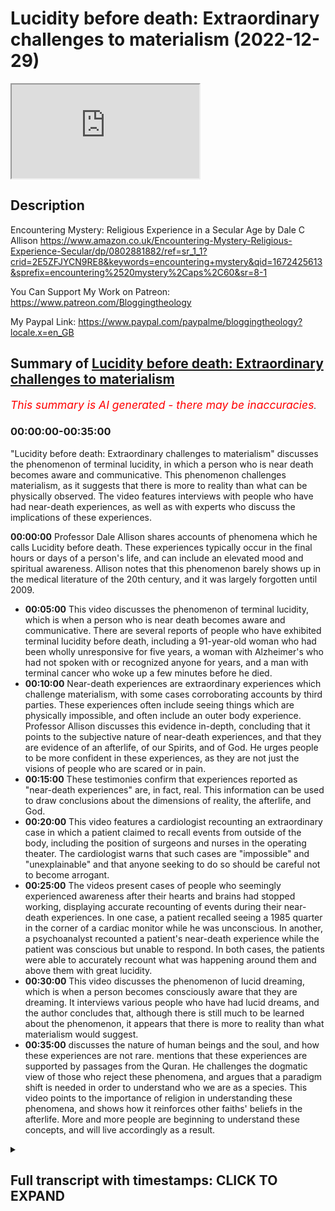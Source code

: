 # Lucidity before death: Extraordinary challenges to materialism (2022-12-29)

<iframe loading='lazy' allow='autoplay' src='https://www.youtube.com/embed/Xsuu31AUCRw'></iframe>

## Description

Encountering Mystery: Religious Experience in a Secular Age by Dale C Allison https://www.amazon.co.uk/Encountering-Mystery-Religious-Experience-Secular/dp/0802881882/ref=sr_1_1?crid=2E5ZFJYCN9RE8&keywords=encountering+mystery&qid=1672425613&sprefix=encountering%2520mystery%2Caps%2C60&sr=8-1

You Can Support My Work on Patreon:
https://www.patreon.com/Bloggingtheology

My Paypal Link: 
https://www.paypal.com/paypalme/bloggingtheology?locale.x=en_GB

## Summary of [Lucidity before death: Extraordinary challenges to materialism](https://www.youtube.com/watch?v=Xsuu31AUCRw)


*<span style="color:red; font-size:125%">This summary is AI generated - there may be inaccuracies</span>. [](/)*

### <a onclick="modifyYTiframeseektime('0')">00:00:00-00:35:00</a>

 "Lucidity before death: Extraordinary challenges to materialism" discusses the phenomenon of terminal lucidity, in which a person who is near death becomes aware and communicative. This phenomenon challenges materialism, as it suggests that there is more to reality than what can be physically observed. The video features interviews with people who have had near-death experiences, as well as with experts who discuss the implications of these experiences.

**<a onclick="modifyYTiframeseektime('0')">00:00:00</a>**  Professor Dale Allison shares accounts of phenomena which he calls Lucidity before death. These experiences typically occur in the final hours or days of a person's life, and can include an elevated mood and spiritual awareness. Allison notes that this phenomenon barely shows up in the medical literature of the 20th century, and it was largely forgotten until 2009.
* **<a onclick="modifyYTiframeseektime('300')">00:05:00</a>** This video discusses the phenomenon of terminal lucidity, which is when a person who is near death becomes aware and communicative. There are several reports of people who have exhibited terminal lucidity before death, including a 91-year-old woman who had been wholly unresponsive for five years, a woman with Alzheimer's who had not spoken with or recognized anyone for years, and a man with terminal cancer who woke up a few minutes before he died.
* **<a onclick="modifyYTiframeseektime('600')">00:10:00</a>** Near-death experiences are extraordinary experiences which challenge materialism, with some cases corroborating accounts by third parties. These experiences often include seeing things which are physically impossible, and often include an outer body experience. Professor Allison discusses this evidence in-depth, concluding that it points to the subjective nature of near-death experiences, and that they are evidence of an afterlife, of our Spirits, and of God. He urges people to be more confident in these experiences, as they are not just the visions of people who are scared or in pain.
* **<a onclick="modifyYTiframeseektime('900')">00:15:00</a>** These testimonies confirm that experiences reported as "near-death experiences" are, in fact, real. This information can be used to draw conclusions about the dimensions of reality, the afterlife, and God.
* **<a onclick="modifyYTiframeseektime('1200')">00:20:00</a>** This video features a cardiologist recounting an extraordinary case in which a patient claimed to recall events from outside of the body, including the position of surgeons and nurses in the operating theater. The cardiologist warns that such cases are "impossible" and "unexplainable" and that anyone seeking to do so should be careful not to become arrogant.
* **<a onclick="modifyYTiframeseektime('1500')">00:25:00</a>** The videos present cases of people who seemingly experienced awareness after their hearts and brains had stopped working, displaying accurate recounting of events during their near-death experiences. In one case, a patient recalled seeing a 1985 quarter in the corner of a cardiac monitor while he was unconscious. In another, a psychoanalyst recounted a patient's near-death experience while the patient was conscious but unable to respond. In both cases, the patients were able to accurately recount what was happening around them and above them with great lucidity.
* **<a onclick="modifyYTiframeseektime('1800')">00:30:00</a>** This video discusses the phenomenon of lucid dreaming, which is when a person becomes consciously aware that they are dreaming. It interviews various people who have had lucid dreams, and the author concludes that, although there is still much to be learned about the phenomenon, it appears that there is more to reality than what materialism would suggest.
* **<a onclick="modifyYTiframeseektime('2100')">00:35:00</a>** discusses the nature of human beings and the soul, and how these experiences are not rare. mentions that these experiences are supported by passages from the Quran. He challenges the dogmatic view of those who reject these phenomena, and argues that a paradigm shift is needed in order to understand who we are as a species. This video points to the importance of religion in understanding these phenomena, and shows how it reinforces other faiths' beliefs in the afterlife. More and more people are beginning to understand these concepts, and will live accordingly as a result.

<details><summary><h2>Full transcript with timestamps: CLICK TO EXPAND</h2></summary>

<a onclick="modifyYTiframeseektime('4')">0:00:04</a> in this video I want to share with you  
<a onclick="modifyYTiframeseektime('6')">0:00:06</a> some extraordinary challenges to  
<a onclick="modifyYTiframeseektime('9')">0:00:09</a> materialism materialism is a philosophy  
<a onclick="modifyYTiframeseektime('12')">0:00:12</a> which is pretty dominant in the west and  
<a onclick="modifyYTiframeseektime('14')">0:00:14</a> it has a certain understanding of who we  
<a onclick="modifyYTiframeseektime('16')">0:00:16</a> are as human beings and I think this is  
<a onclick="modifyYTiframeseektime('19')">0:00:19</a> coming under sustained critique and  
<a onclick="modifyYTiframeseektime('21')">0:00:21</a> Challenge and nowhere more so in the  
<a onclick="modifyYTiframeseektime('24')">0:00:24</a> area of near-death experiences and  
<a onclick="modifyYTiframeseektime('27')">0:00:27</a> lucidity before death and other  
<a onclick="modifyYTiframeseektime('29')">0:00:29</a> remarkable phenomena which are now very  
<a onclick="modifyYTiframeseektime('31')">0:00:31</a> well researched and documented often in  
<a onclick="modifyYTiframeseektime('34')">0:00:34</a> peer-reviewed academic journals  
<a onclick="modifyYTiframeseektime('37')">0:00:37</a> and I want to share some of these  
<a onclick="modifyYTiframeseektime('39')">0:00:39</a> accounts with you because I found them  
<a onclick="modifyYTiframeseektime('41')">0:00:41</a> mind-blowing when I first came across  
<a onclick="modifyYTiframeseektime('42')">0:00:42</a> them and I thought wow this tells us  
<a onclick="modifyYTiframeseektime('44')">0:00:44</a> something extraordinary about who we are  
<a onclick="modifyYTiframeseektime('47')">0:00:47</a> as a species and also the universe that  
<a onclick="modifyYTiframeseektime('49')">0:00:49</a> we live in as well as well as the  
<a onclick="modifyYTiframeseektime('52')">0:00:52</a> Transcendent spiritual realm now I'm  
<a onclick="modifyYTiframeseektime('54')">0:00:54</a> going to be drawing um many of these  
<a onclick="modifyYTiframeseektime('56')">0:00:56</a> accounts from this book uh encountering  
<a onclick="modifyYTiframeseektime('58')">0:00:58</a> mystery religious experience in a  
<a onclick="modifyYTiframeseektime('61')">0:01:01</a> secular age by Professor Dale Allison  
<a onclick="modifyYTiframeseektime('63')">0:01:03</a> who's a professor at Princeton in  
<a onclick="modifyYTiframeseektime('66')">0:01:06</a> America  
<a onclick="modifyYTiframeseektime('67')">0:01:07</a> um and I had the privilege of  
<a onclick="modifyYTiframeseektime('68')">0:01:08</a> interviewing him recently on blogging  
<a onclick="modifyYTiframeseektime('70')">0:01:10</a> theology do watch that video so the  
<a onclick="modifyYTiframeseektime('72')">0:01:12</a> first thing I want to share with you is  
<a onclick="modifyYTiframeseektime('74')">0:01:14</a> the phenomena that he uh recounts in his  
<a onclick="modifyYTiframeseektime('76')">0:01:16</a> book firstly what he calls Lucidity  
<a onclick="modifyYTiframeseektime('80')">0:01:20</a> before death Lucidity before death what  
<a onclick="modifyYTiframeseektime('83')">0:01:23</a> is this phenomena well let me if you're  
<a onclick="modifyYTiframeseektime('85')">0:01:25</a> not aware of it is extraordinary and I  
<a onclick="modifyYTiframeseektime('87')">0:01:27</a> want to share it with you uh what he  
<a onclick="modifyYTiframeseektime('89')">0:01:29</a> says here and he quotes many  
<a onclick="modifyYTiframeseektime('91')">0:01:31</a> um sources and research about this so he  
<a onclick="modifyYTiframeseektime('94')">0:01:34</a> begins on page 103.  
<a onclick="modifyYTiframeseektime('97')">0:01:37</a> in the middle of the 19th century a  
<a onclick="modifyYTiframeseektime('100')">0:01:40</a> French doctor wrote  
<a onclick="modifyYTiframeseektime('102')">0:01:42</a> in certain diseases the senses acquire  
<a onclick="modifyYTiframeseektime('105')">0:01:45</a> an extraordinary delicacy on the  
<a onclick="modifyYTiframeseektime('108')">0:01:48</a> approach of death  
<a onclick="modifyYTiframeseektime('109')">0:01:49</a> when the sick person astonishes those  
<a onclick="modifyYTiframeseektime('112')">0:01:52</a> about him by the elevation of his  
<a onclick="modifyYTiframeseektime('115')">0:01:55</a> thoughts  
<a onclick="modifyYTiframeseektime('116')">0:01:56</a> and the sudden Lucidity of a mind which  
<a onclick="modifyYTiframeseektime('119')">0:01:59</a> has been obscured during many long years  
<a onclick="modifyYTiframeseektime('123')">0:02:03</a> end quote  
<a onclick="modifyYTiframeseektime('125')">0:02:05</a> similar other words from a British  
<a onclick="modifyYTiframeseektime('127')">0:02:07</a> physician of the same Century quote we  
<a onclick="modifyYTiframeseektime('130')">0:02:10</a> have all observed the Mind clear up in  
<a onclick="modifyYTiframeseektime('133')">0:02:13</a> an extraordinary manner in the last  
<a onclick="modifyYTiframeseektime('136')">0:02:16</a> hours of life  
<a onclick="modifyYTiframeseektime('137')">0:02:17</a> when the terminated even in the course  
<a onclick="modifyYTiframeseektime('140')">0:02:20</a> in even in the ordinary course of nature  
<a onclick="modifyYTiframeseektime('143')">0:02:23</a> but certainly still more remarkable when  
<a onclick="modifyYTiframeseektime('147')">0:02:27</a> is being cut short by disease when uh  
<a onclick="modifyYTiframeseektime('151')">0:02:31</a> which have effect which had affected for  
<a onclick="modifyYTiframeseektime('154')">0:02:34</a> a Time the intellectual faculties end  
<a onclick="modifyYTiframeseektime('158')">0:02:38</a> quote and Alison explains in more detail  
<a onclick="modifyYTiframeseektime('161')">0:02:41</a> what this phenomena are he continues  
<a onclick="modifyYTiframeseektime('164')">0:02:44</a> these remarks represent once common  
<a onclick="modifyYTiframeseektime('167')">0:02:47</a> knowledge so this is widely known in our  
<a onclick="modifyYTiframeseektime('170')">0:02:50</a> civilization uh before more recent times  
<a onclick="modifyYTiframeseektime('174')">0:02:54</a> Hippocrates Cicero Plutarch and Galen is  
<a onclick="modifyYTiframeseektime('178')">0:02:58</a> a figures in the ancient world as well  
<a onclick="modifyYTiframeseektime('180')">0:03:00</a> as doctors in the 18th and 19th  
<a onclick="modifyYTiframeseektime('182')">0:03:02</a> centuries reported cases of the confused  
<a onclick="modifyYTiframeseektime('186')">0:03:06</a> or cognitively inert becoming shortly  
<a onclick="modifyYTiframeseektime('190')">0:03:10</a> before death perfectly Lucid so these  
<a onclick="modifyYTiframeseektime('193')">0:03:13</a> people are about to whose lives are  
<a onclick="modifyYTiframeseektime('195')">0:03:15</a> about to end on this Earth and they may  
<a onclick="modifyYTiframeseektime('198')">0:03:18</a> have been Advanced stages of illness and  
<a onclick="modifyYTiframeseektime('201')">0:03:21</a> sickness and suddenly they become very  
<a onclick="modifyYTiframeseektime('203')">0:03:23</a> very lucid perfectly Lucid perfectly  
<a onclick="modifyYTiframeseektime('205')">0:03:25</a> clear and aware and awake  
<a onclick="modifyYTiframeseektime('209')">0:03:29</a> William monk in a book published in 1887  
<a onclick="modifyYTiframeseektime('212')">0:03:32</a> remarked that Lucidity before death  
<a onclick="modifyYTiframeseektime('216')">0:03:36</a> quote has impressed and surprised  
<a onclick="modifyYTiframeseektime('218')">0:03:38</a> Mankind from the earliest ages unquote  
<a onclick="modifyYTiframeseektime('223')">0:03:43</a> Now Alison goes on to say something very  
<a onclick="modifyYTiframeseektime('225')">0:03:45</a> interesting the phenomenon however  
<a onclick="modifyYTiframeseektime('227')">0:03:47</a> barely shows up in the medical  
<a onclick="modifyYTiframeseektime('230')">0:03:50</a> literature of the 20th centuries this  
<a onclick="modifyYTiframeseektime('232')">0:03:52</a> guy I've not noticed or ignored by the  
<a onclick="modifyYTiframeseektime('235')">0:03:55</a> doctor's profession by the medical  
<a onclick="modifyYTiframeseektime('236')">0:03:56</a> profession it seems to be largely  
<a onclick="modifyYTiframeseektime('239')">0:03:59</a> forgotten until  
<a onclick="modifyYTiframeseektime('241')">0:04:01</a> 2009 he says when a German biologist  
<a onclick="modifyYTiframeseektime('245')">0:04:05</a> Michael Nam published a survey of  
<a onclick="modifyYTiframeseektime('248')">0:04:08</a> relevant cases and coined the phrase in  
<a onclick="modifyYTiframeseektime('252')">0:04:12</a> English translates as terminal lucidity  
<a onclick="modifyYTiframeseektime('256')">0:04:16</a> he offers this description quote the  
<a onclick="modifyYTiframeseektime('259')">0:04:19</a> re-emergence of normal or unusually  
<a onclick="modifyYTiframeseektime('262')">0:04:22</a> enhanced medical abilities in dull  
<a onclick="modifyYTiframeseektime('266')">0:04:26</a> unconscious or mentally ill patients  
<a onclick="modifyYTiframeseektime('269')">0:04:29</a> shortly before death  
<a onclick="modifyYTiframeseektime('271')">0:04:31</a> including considerable elevation of mood  
<a onclick="modifyYTiframeseektime('274')">0:04:34</a> and spiritual affectation or the ability  
<a onclick="modifyYTiframeseektime('277')">0:04:37</a> to speak in a previously unusual  
<a onclick="modifyYTiframeseektime('280')">0:04:40</a> spiritualized and elated manner end  
<a onclick="modifyYTiframeseektime('284')">0:04:44</a> quote to illustrate  
<a onclick="modifyYTiframeseektime('287')">0:04:47</a> Scott Hague a well-known medical  
<a onclick="modifyYTiframeseektime('289')">0:04:49</a> columnist and clinical professor of  
<a onclick="modifyYTiframeseektime('292')">0:04:52</a> orthopedic surgery at Columbia  
<a onclick="modifyYTiframeseektime('294')">0:04:54</a> University College of Physicians and  
<a onclick="modifyYTiframeseektime('296')">0:04:56</a> surgeons had a patient David  
<a onclick="modifyYTiframeseektime('300')">0:05:00</a> whose lung cancer as so often happens  
<a onclick="modifyYTiframeseektime('303')">0:05:03</a> had met as day-sized to his brain  
<a onclick="modifyYTiframeseektime('307')">0:05:07</a> David's speech as a result was slurred  
<a onclick="modifyYTiframeseektime('310')">0:05:10</a> then he became incoherent then he could  
<a onclick="modifyYTiframeseektime('314')">0:05:14</a> no longer move he eventually became holy  
<a onclick="modifyYTiframeseektime('318')">0:05:18</a> unresponsive  
<a onclick="modifyYTiframeseektime('320')">0:05:20</a> in other words there was no reaction  
<a onclick="modifyYTiframeseektime('322')">0:05:22</a> from them at all according to Professor  
<a onclick="modifyYTiframeseektime('325')">0:05:25</a> Hague he showed no expression no  
<a onclick="modifyYTiframeseektime('328')">0:05:28</a> response to anything we did to him as  
<a onclick="modifyYTiframeseektime('330')">0:05:30</a> far as I could tell he was just not  
<a onclick="modifyYTiframeseektime('332')">0:05:32</a> there end quote  
<a onclick="modifyYTiframeseektime('334')">0:05:34</a> a scan revealed that cancer had eaten  
<a onclick="modifyYTiframeseektime('337')">0:05:37</a> most of his brain and yet an hour before  
<a onclick="modifyYTiframeseektime('342')">0:05:42</a> his death and after he had already begun  
<a onclick="modifyYTiframeseektime('345')">0:05:45</a> to breathe irregularly he awakened so  
<a onclick="modifyYTiframeseektime('348')">0:05:48</a> David actually awakened  
<a onclick="modifyYTiframeseektime('350')">0:05:50</a> he smiled spoke clearly to his gathered  
<a onclick="modifyYTiframeseektime('354')">0:05:54</a> family and held their hands  
<a onclick="modifyYTiframeseektime('356')">0:05:56</a> only then did he slip away  
<a onclick="modifyYTiframeseektime('360')">0:06:00</a> the attending nurse opined that it was  
<a onclick="modifyYTiframeseektime('363')">0:06:03</a> quote like a miracle  
<a onclick="modifyYTiframeseektime('366')">0:06:06</a> this was Professor hague's verdict  
<a onclick="modifyYTiframeseektime('368')">0:06:08</a> remember this is a medical professional  
<a onclick="modifyYTiframeseektime('370')">0:06:10</a> quote it wasn't David's brain that woke  
<a onclick="modifyYTiframeseektime('373')">0:06:13</a> him up to say goodbye that Friday his  
<a onclick="modifyYTiframeseektime('377')">0:06:17</a> brain had already been destroyed  
<a onclick="modifyYTiframeseektime('380')">0:06:20</a> tumor metastasizes don't simply occupy  
<a onclick="modifyYTiframeseektime('384')">0:06:24</a> space and press on things leaving a  
<a onclick="modifyYTiframeseektime('387')">0:06:27</a> whole brain the metastases actually  
<a onclick="modifyYTiframeseektime('390')">0:06:30</a> replace tissue where that gray stuff  
<a onclick="modifyYTiframeseektime('393')">0:06:33</a> grows the brain is just not their end  
<a onclick="modifyYTiframeseektime('398')">0:06:38</a> quote it's remarkable quote from the  
<a onclick="modifyYTiframeseektime('400')">0:06:40</a> professor there the guy basically had  
<a onclick="modifyYTiframeseektime('402')">0:06:42</a> little brain left it certainly wasn't  
<a onclick="modifyYTiframeseektime('404')">0:06:44</a> able to communicate in any way that  
<a onclick="modifyYTiframeseektime('407')">0:06:47</a> medical science could possibly  
<a onclick="modifyYTiframeseektime('408')">0:06:48</a> understand and yet he became fully aware  
<a onclick="modifyYTiframeseektime('411')">0:06:51</a> alert awake and it could hold normal  
<a onclick="modifyYTiframeseektime('413')">0:06:53</a> conversations the moment before he  
<a onclick="modifyYTiframeseektime('417')">0:06:57</a> passed away just an hour or so before he  
<a onclick="modifyYTiframeseektime('419')">0:06:59</a> passed away  
<a onclick="modifyYTiframeseektime('420')">0:07:00</a> remarkable uh uh confirmed authentic  
<a onclick="modifyYTiframeseektime('424')">0:07:04</a> report from a medical profession a  
<a onclick="modifyYTiframeseektime('426')">0:07:06</a> professional  
<a onclick="modifyYTiframeseektime('427')">0:07:07</a> next uh paragraph even Alzheimer's  
<a onclick="modifyYTiframeseektime('431')">0:07:11</a> patience reports Professor Adele Ellison  
<a onclick="modifyYTiframeseektime('434')">0:07:14</a> can exhibit terminal Lucidity so we all  
<a onclick="modifyYTiframeseektime('438')">0:07:18</a> know unfortunately of Alzheimer's  
<a onclick="modifyYTiframeseektime('439')">0:07:19</a> patients in a very Advanced stage who  
<a onclick="modifyYTiframeseektime('441')">0:07:21</a> are virtually unable to communicate but  
<a onclick="modifyYTiframeseektime('444')">0:07:24</a> these people  
<a onclick="modifyYTiframeseektime('445')">0:07:25</a> can exhibit terminal acidity in other  
<a onclick="modifyYTiframeseektime('448')">0:07:28</a> words at approaching death  
<a onclick="modifyYTiframeseektime('449')">0:07:29</a> over 1 91 year old woman had been wholly  
<a onclick="modifyYTiframeseektime('454')">0:07:34</a> unresponsive for five years nothing  
<a onclick="modifyYTiframeseektime('458')">0:07:38</a> hinted that that she recognized anyone  
<a onclick="modifyYTiframeseektime('461')">0:07:41</a> including her own daughter who was her  
<a onclick="modifyYTiframeseektime('464')">0:07:44</a> caretaker  
<a onclick="modifyYTiframeseektime('465')">0:07:45</a> nevertheless a few minutes before she  
<a onclick="modifyYTiframeseektime('468')">0:07:48</a> died she began to engage in a coherent  
<a onclick="modifyYTiframeseektime('471')">0:07:51</a> conversation  
<a onclick="modifyYTiframeseektime('472')">0:07:52</a> she spoke about death her church her  
<a onclick="modifyYTiframeseektime('475')">0:07:55</a> family  
<a onclick="modifyYTiframeseektime('476')">0:07:56</a> her daughter was naturally enough  
<a onclick="modifyYTiframeseektime('478')">0:07:58</a> utterly baffled at her mother's  
<a onclick="modifyYTiframeseektime('481')">0:08:01</a> momentary return to her earlier  
<a onclick="modifyYTiframeseektime('484')">0:08:04</a> articulate self  
<a onclick="modifyYTiframeseektime('487')">0:08:07</a> in a similar case a woman with  
<a onclick="modifyYTiframeseektime('489')">0:08:09</a> Alzheimer's had not spoken with or  
<a onclick="modifyYTiframeseektime('491')">0:08:11</a> recognized anyone for years this is one  
<a onclick="modifyYTiframeseektime('493')">0:08:13</a> of the most distressing things about  
<a onclick="modifyYTiframeseektime('494')">0:08:14</a> Alzheimer not being able to recognize  
<a onclick="modifyYTiframeseektime('496')">0:08:16</a> the person without something is not  
<a onclick="modifyYTiframeseektime('498')">0:08:18</a> recognizing any of their family their  
<a onclick="modifyYTiframeseektime('500')">0:08:20</a> close family their loved ones at all  
<a onclick="modifyYTiframeseektime('502')">0:08:22</a> very distressing yet a week before she  
<a onclick="modifyYTiframeseektime('506')">0:08:26</a> died she abruptly stirred from in  
<a onclick="modifyYTiframeseektime('508')">0:08:28</a> sentience and began conversing with her  
<a onclick="modifyYTiframeseektime('511')">0:08:31</a> granddaughter asking questions about the  
<a onclick="modifyYTiframeseektime('514')">0:08:34</a> family and offering advice  
<a onclick="modifyYTiframeseektime('517')">0:08:37</a> her granddaughter was taken aback by  
<a onclick="modifyYTiframeseektime('520')">0:08:40</a> this flabbergasting flash of Vitality  
<a onclick="modifyYTiframeseektime('522')">0:08:42</a> and later remarked it was like talking  
<a onclick="modifyYTiframeseektime('525')">0:08:45</a> to Rip Van Winkle and quote  
<a onclick="modifyYTiframeseektime('529')">0:08:49</a> these last two accounts not only  
<a onclick="modifyYTiframeseektime('531')">0:08:51</a> illustrate terminal Lucidity but give a  
<a onclick="modifyYTiframeseektime('534')">0:08:54</a> sense of what is usually communicated  
<a onclick="modifyYTiframeseektime('538')">0:08:58</a> as smart has noticed of all those I  
<a onclick="modifyYTiframeseektime('542')">0:09:02</a> interviewed no one had a story in which  
<a onclick="modifyYTiframeseektime('545')">0:09:05</a> angry or spiteful words were spoken  
<a onclick="modifyYTiframeseektime('547')">0:09:07</a> during the window of lucidity most of  
<a onclick="modifyYTiframeseektime('551')">0:09:11</a> the stories included final requests for  
<a onclick="modifyYTiframeseektime('553')">0:09:13</a> favorite foods or final reconciliations  
<a onclick="modifyYTiframeseektime('557')">0:09:17</a> or pronouncements of Love end quote  
<a onclick="modifyYTiframeseektime('561')">0:09:21</a> another expert has related that the most  
<a onclick="modifyYTiframeseektime('563')">0:09:23</a> common themes are memories preparation  
<a onclick="modifyYTiframeseektime('566')">0:09:26</a> for Death final wishes bodily issues  
<a onclick="modifyYTiframeseektime('570')">0:09:30</a> such as hunger and awareness of imminent  
<a onclick="modifyYTiframeseektime('573')">0:09:33</a> departure  
<a onclick="modifyYTiframeseektime('574')">0:09:34</a> now the chapter goes on to discuss this  
<a onclick="modifyYTiframeseektime('576')">0:09:36</a> in further detail Lucidity before death  
<a onclick="modifyYTiframeseektime('579')">0:09:39</a> I'm not going to quote all of it you're  
<a onclick="modifyYTiframeseektime('581')">0:09:41</a> very welcome obviously to read it  
<a onclick="modifyYTiframeseektime('582')">0:09:42</a> yourselves and I do recommend this book  
<a onclick="modifyYTiframeseektime('585')">0:09:45</a> as an extraordinary like Encyclopedia of  
<a onclick="modifyYTiframeseektime('588')">0:09:48</a> a phenomena that are very well  
<a onclick="modifyYTiframeseektime('590')">0:09:50</a> documented and researched today in  
<a onclick="modifyYTiframeseektime('593')">0:09:53</a> medical journals in in many other ways  
<a onclick="modifyYTiframeseektime('596')">0:09:56</a> which are not really impinging on our  
<a onclick="modifyYTiframeseektime('598')">0:09:58</a> Consciousness in our materialist Society  
<a onclick="modifyYTiframeseektime('602')">0:10:02</a> I just now want to come to a second  
<a onclick="modifyYTiframeseektime('605')">0:10:05</a> category of extraordinary phenomena  
<a onclick="modifyYTiframeseektime('608')">0:10:08</a> which challenges materialism and these  
<a onclick="modifyYTiframeseektime('611')">0:10:11</a> of course are the near-death experiences  
<a onclick="modifyYTiframeseektime('613')">0:10:13</a> these are coming quite well known now I  
<a onclick="modifyYTiframeseektime('616')">0:10:16</a> just want to look at some of the  
<a onclick="modifyYTiframeseektime('617')">0:10:17</a> accounts of these near-death experiences  
<a onclick="modifyYTiframeseektime('619')">0:10:19</a> to give you a flavor of what they're  
<a onclick="modifyYTiframeseektime('622')">0:10:22</a> like because they're not kind of vague  
<a onclick="modifyYTiframeseektime('624')">0:10:24</a> senses of a light uh you know as you  
<a onclick="modifyYTiframeseektime('627')">0:10:27</a> approach death oh I saw a light and it  
<a onclick="modifyYTiframeseektime('629')">0:10:29</a> was all very uh Heavenly and nice no no  
<a onclick="modifyYTiframeseektime('632')">0:10:32</a> there's some really fascinating details  
<a onclick="modifyYTiframeseektime('634')">0:10:34</a> which corroborates but often by Third  
<a onclick="modifyYTiframeseektime('638')">0:10:38</a> parties that what this person  
<a onclick="modifyYTiframeseektime('640')">0:10:40</a> experiences objectively real and  
<a onclick="modifyYTiframeseektime('643')">0:10:43</a> reliable it's not just a vision that  
<a onclick="modifyYTiframeseektime('645')">0:10:45</a> people have  
<a onclick="modifyYTiframeseektime('647')">0:10:47</a> so um Dale Martin uh sorry Dell Allison  
<a onclick="modifyYTiframeseektime('650')">0:10:50</a> says on page 133 the most intriguing  
<a onclick="modifyYTiframeseektime('653')">0:10:53</a> evidence for the extra subjective nature  
<a onclick="modifyYTiframeseektime('657')">0:10:57</a> of ndes in other words the objective  
<a onclick="modifyYTiframeseektime('659')">0:10:59</a> nature of NDS is this  
<a onclick="modifyYTiframeseektime('661')">0:11:01</a> many people claim to have seen while  
<a onclick="modifyYTiframeseektime('665')">0:11:05</a> under anesthesia or otherwise  
<a onclick="modifyYTiframeseektime('667')">0:11:07</a> unconscious from and from a point of  
<a onclick="modifyYTiframeseektime('670')">0:11:10</a> view outside their body things that they  
<a onclick="modifyYTiframeseektime('674')">0:11:14</a> should not have been able to see things  
<a onclick="modifyYTiframeseektime('676')">0:11:16</a> sort of physically impossible  
<a onclick="modifyYTiframeseektime('679')">0:11:19</a> for the patient or the person who had  
<a onclick="modifyYTiframeseektime('681')">0:11:21</a> the ND to have seen by any understanding  
<a onclick="modifyYTiframeseektime('683')">0:11:23</a> of the laws of physics that we we  
<a onclick="modifyYTiframeseektime('685')">0:11:25</a> currently hold  
<a onclick="modifyYTiframeseektime('687')">0:11:27</a> even if  
<a onclick="modifyYTiframeseektime('688')">0:11:28</a> single such claim is true  
<a onclick="modifyYTiframeseektime('691')">0:11:31</a> standard accounts of sense perceptions  
<a onclick="modifyYTiframeseektime('694')">0:11:34</a> cannot to understate the matter be the  
<a onclick="modifyYTiframeseektime('697')">0:11:37</a> whole picture and this is a  
<a onclick="modifyYTiframeseektime('699')">0:11:39</a> characteristic of Professor Allison he  
<a onclick="modifyYTiframeseektime('701')">0:11:41</a> tends to understate matters I want to go  
<a onclick="modifyYTiframeseektime('704')">0:11:44</a> much further in my conclusion and draw  
<a onclick="modifyYTiframeseektime('706')">0:11:46</a> out the what I think are the fairly  
<a onclick="modifyYTiframeseektime('709')">0:11:49</a> reasonable conclusions that one can draw  
<a onclick="modifyYTiframeseektime('712')">0:11:52</a> from the phenomena he discusses and I  
<a onclick="modifyYTiframeseektime('715')">0:11:55</a> can be much we can be much more explicit  
<a onclick="modifyYTiframeseektime('717')">0:11:57</a> I think than him about what this tells  
<a onclick="modifyYTiframeseektime('720')">0:12:00</a> us about the universe about us as human  
<a onclick="modifyYTiframeseektime('722')">0:12:02</a> beings about the afterlife about God  
<a onclick="modifyYTiframeseektime('725')">0:12:05</a> about the Transcendent about our souls  
<a onclick="modifyYTiframeseektime('727')">0:12:07</a> our Spirits we can be much I think more  
<a onclick="modifyYTiframeseektime('729')">0:12:09</a> confident  
<a onclick="modifyYTiframeseektime('730')">0:12:10</a> uh the Dell Allison Hughes trying to be  
<a onclick="modifyYTiframeseektime('733')">0:12:13</a> more perhaps more reticent so as not  
<a onclick="modifyYTiframeseektime('736')">0:12:16</a> perhaps to put off some people but the  
<a onclick="modifyYTiframeseektime('737')">0:12:17</a> evidence is very clear anyway some cases  
<a onclick="modifyYTiframeseektime('740')">0:12:20</a> are well known and appear in the  
<a onclick="modifyYTiframeseektime('742')">0:12:22</a> literature again and again  
<a onclick="modifyYTiframeseektime('745')">0:12:25</a> there is the story of the man who after  
<a onclick="modifyYTiframeseektime('747')">0:12:27</a> a massive heart attack was cyanotic and  
<a onclick="modifyYTiframeseektime('751')">0:12:31</a> comatose before surgery  
<a onclick="modifyYTiframeseektime('754')">0:12:34</a> immediately proceeding intubation a  
<a onclick="modifyYTiframeseektime('757')">0:12:37</a> nurse removed his dentures and put them  
<a onclick="modifyYTiframeseektime('760')">0:12:40</a> on a crash cut  
<a onclick="modifyYTiframeseektime('762')">0:12:42</a> regaining Consciousness a week later he  
<a onclick="modifyYTiframeseektime('766')">0:12:46</a> said to the nurse you know where my  
<a onclick="modifyYTiframeseektime('768')">0:12:48</a> dentures are yes you were there when  
<a onclick="modifyYTiframeseektime('771')">0:12:51</a> they brought me into the hospital and  
<a onclick="modifyYTiframeseektime('774')">0:12:54</a> you took the Dentures out of my mouth  
<a onclick="modifyYTiframeseektime('776')">0:12:56</a> and put them on that cart  
<a onclick="modifyYTiframeseektime('778')">0:12:58</a> it had all those bottles on it and there  
<a onclick="modifyYTiframeseektime('782')">0:13:02</a> was a sliding drawer underneath and you  
<a onclick="modifyYTiframeseektime('785')">0:13:05</a> can put my teeth there and you put my  
<a onclick="modifyYTiframeseektime('787')">0:13:07</a> teeth there end quote  
<a onclick="modifyYTiframeseektime('789')">0:13:09</a> how did he know how could he see  
<a onclick="modifyYTiframeseektime('792')">0:13:12</a> there's also the story of Maria who  
<a onclick="modifyYTiframeseektime('795')">0:13:15</a> suffered a heart attack while in  
<a onclick="modifyYTiframeseektime('797')">0:13:17</a> hospital  
<a onclick="modifyYTiframeseektime('798')">0:13:18</a> she told her social work about during  
<a onclick="modifyYTiframeseektime('801')">0:13:21</a> her nde she had seen a dark blue tennis  
<a onclick="modifyYTiframeseektime('805')">0:13:25</a> shoe on a Ledge on the third floor near  
<a onclick="modifyYTiframeseektime('809')">0:13:29</a> a window  
<a onclick="modifyYTiframeseektime('810')">0:13:30</a> social workers subsequently found the  
<a onclick="modifyYTiframeseektime('812')">0:13:32</a> shoot and reported that it could not be  
<a onclick="modifyYTiframeseektime('814')">0:13:34</a> seen from inside the hospital  
<a onclick="modifyYTiframeseektime('817')">0:13:37</a> so Maria here's seen something that is  
<a onclick="modifyYTiframeseektime('819')">0:13:39</a> physically impossible to see by the  
<a onclick="modifyYTiframeseektime('821')">0:13:41</a> normal understandings of what is  
<a onclick="modifyYTiframeseektime('823')">0:13:43</a> possible  
<a onclick="modifyYTiframeseektime('824')">0:13:44</a> and then there's the story of Pam  
<a onclick="modifyYTiframeseektime('826')">0:13:46</a> Reynolds in order to treat a large brain  
<a onclick="modifyYTiframeseektime('829')">0:13:49</a> aneurysm her daughter's induced  
<a onclick="modifyYTiframeseektime('832')">0:13:52</a> hypothermic Cardiac Arrest they chilled  
<a onclick="modifyYTiframeseektime('836')">0:13:56</a> her blood stopped her heart then drained  
<a onclick="modifyYTiframeseektime('839')">0:13:59</a> the blood from her brain  
<a onclick="modifyYTiframeseektime('841')">0:14:01</a> during repair of the aneurysm her EEG  
<a onclick="modifyYTiframeseektime('844')">0:14:04</a> was flat in other words in a pocket  
<a onclick="modifyYTiframeseektime('847')">0:14:07</a> Ascend she was dead basically or  
<a onclick="modifyYTiframeseektime('850')">0:14:10</a> virtually dead  
<a onclick="modifyYTiframeseektime('851')">0:14:11</a> nevertheless upon Awakening she reported  
<a onclick="modifyYTiframeseektime('855')">0:14:15</a> a detailed nde  
<a onclick="modifyYTiframeseektime('858')">0:14:18</a> included  
<a onclick="modifyYTiframeseektime('860')">0:14:20</a> describing the little saw used to cut  
<a onclick="modifyYTiframeseektime('863')">0:14:23</a> open her skull and hearing things she  
<a onclick="modifyYTiframeseektime('866')">0:14:26</a> should have been unable to hear it's  
<a onclick="modifyYTiframeseektime('868')">0:14:28</a> another way she had an outer body  
<a onclick="modifyYTiframeseektime('870')">0:14:30</a> experience observe what was going on  
<a onclick="modifyYTiframeseektime('871')">0:14:31</a> around her and heard conversations even  
<a onclick="modifyYTiframeseektime('874')">0:14:34</a> though you know EEG was flat so it  
<a onclick="modifyYTiframeseektime('877')">0:14:37</a> shouldn't be impossible for that to  
<a onclick="modifyYTiframeseektime('880')">0:14:40</a> happen  
<a onclick="modifyYTiframeseektime('882')">0:14:42</a> uh Professor Allison continues it's not  
<a onclick="modifyYTiframeseektime('884')">0:14:44</a> just that thousands of people  
<a onclick="modifyYTiframeseektime('886')">0:14:46</a> have purported that during their nde  
<a onclick="modifyYTiframeseektime('889')">0:14:49</a> they saw things they should not have  
<a onclick="modifyYTiframeseektime('892')">0:14:52</a> been able to see  
<a onclick="modifyYTiframeseektime('894')">0:14:54</a> in quite a few instances and this is a  
<a onclick="modifyYTiframeseektime('896')">0:14:56</a> really interesting point one one count  
<a onclick="modifyYTiframeseektime('899')">0:14:59</a> reckons the number in the literature to  
<a onclick="modifyYTiframeseektime('901')">0:15:01</a> be over 300 cases third party  
<a onclick="modifyYTiframeseektime('904')">0:15:04</a> confirmation has been claimed in other  
<a onclick="modifyYTiframeseektime('906')">0:15:06</a> words it wasn't just the person say oh  
<a onclick="modifyYTiframeseektime('908')">0:15:08</a> this happened to me  
<a onclick="modifyYTiframeseektime('909')">0:15:09</a> but other people usually medical  
<a onclick="modifyYTiframeseektime('911')">0:15:11</a> profession professionals have been able  
<a onclick="modifyYTiframeseektime('914')">0:15:14</a> to corroborate and confirm  
<a onclick="modifyYTiframeseektime('916')">0:15:16</a> what the person having the nde saw uh  
<a onclick="modifyYTiframeseektime('920')">0:15:20</a> witnessed recounted and heard and so on  
<a onclick="modifyYTiframeseektime('923')">0:15:23</a> so in other words these experiences have  
<a onclick="modifyYTiframeseektime('925')">0:15:25</a> been verified as authentic by any normal  
<a onclick="modifyYTiframeseektime('927')">0:15:27</a> definition of authenticity I would  
<a onclick="modifyYTiframeseektime('929')">0:15:29</a> suggest  
<a onclick="modifyYTiframeseektime('930')">0:15:30</a> this includes confirmation for medical  
<a onclick="modifyYTiframeseektime('933')">0:15:33</a> professionals on the scene consider  
<a onclick="modifyYTiframeseektime('935')">0:15:35</a> these first-hand testimonies now I'm now  
<a onclick="modifyYTiframeseektime('938')">0:15:38</a> going to mention some of these uh  
<a onclick="modifyYTiframeseektime('940')">0:15:40</a> testimonies that Alison has brought  
<a onclick="modifyYTiframeseektime('942')">0:15:42</a> together and put in his extraordinary  
<a onclick="modifyYTiframeseektime('945')">0:15:45</a> book  
<a onclick="modifyYTiframeseektime('945')">0:15:45</a> and then one I've read some of these I  
<a onclick="modifyYTiframeseektime('948')">0:15:48</a> will offer my uh own personal  
<a onclick="modifyYTiframeseektime('950')">0:15:50</a> conclusions what conclusions can we draw  
<a onclick="modifyYTiframeseektime('953')">0:15:53</a> from these testimonies what do they tell  
<a onclick="modifyYTiframeseektime('955')">0:15:55</a> us about us as human beings about the  
<a onclick="modifyYTiframeseektime('958')">0:15:58</a> world the universe about reality about  
<a onclick="modifyYTiframeseektime('960')">0:16:00</a> the dimensions we inhabit about the  
<a onclick="modifyYTiframeseektime('963')">0:16:03</a> afterlife about God and so on because  
<a onclick="modifyYTiframeseektime('966')">0:16:06</a> this information is very rich in uh  
<a onclick="modifyYTiframeseektime('968')">0:16:08</a> detail and suggests quite clear quite  
<a onclick="modifyYTiframeseektime('971')">0:16:11</a> clearly I think certain conclusions that  
<a onclick="modifyYTiframeseektime('974')">0:16:14</a> we can reasonably draw from the evidence  
<a onclick="modifyYTiframeseektime('977')">0:16:17</a> and I'll come to that at the end and a  
<a onclick="modifyYTiframeseektime('979')">0:16:19</a> couple of quotes also for macron I think  
<a onclick="modifyYTiframeseektime('981')">0:16:21</a> which confirm that these experiences are  
<a onclick="modifyYTiframeseektime('984')">0:16:24</a> certainly authentic in principle anyway  
<a onclick="modifyYTiframeseektime('987')">0:16:27</a> so here's a one testimony  
<a onclick="modifyYTiframeseektime('990')">0:16:30</a> these are the words of an ICU doctor so  
<a onclick="modifyYTiframeseektime('994')">0:16:34</a> there's a doctor's testimony  
<a onclick="modifyYTiframeseektime('996')">0:16:36</a> I operated on a woman under general  
<a onclick="modifyYTiframeseektime('998')">0:16:38</a> anesthetic and when she woke up she  
<a onclick="modifyYTiframeseektime('1001')">0:16:41</a> described her operation as if she had  
<a onclick="modifyYTiframeseektime('1004')">0:16:44</a> been on the ceiling  
<a onclick="modifyYTiframeseektime('1006')">0:16:46</a> not only that she also described the  
<a onclick="modifyYTiframeseektime('1008')">0:16:48</a> operation that took place in the next  
<a onclick="modifyYTiframeseektime('1011')">0:16:51</a> theater the amputation of a leg  
<a onclick="modifyYTiframeseektime('1014')">0:16:54</a> she saw the leg she saw them put the leg  
<a onclick="modifyYTiframeseektime('1018')">0:16:58</a> in a yellow bag  
<a onclick="modifyYTiframeseektime('1020')">0:17:00</a> she shouldn't possibly she couldn't  
<a onclick="modifyYTiframeseektime('1022')">0:17:02</a> possibly have invented that says the  
<a onclick="modifyYTiframeseektime('1024')">0:17:04</a> doctor and she described it as soon as  
<a onclick="modifyYTiframeseektime('1027')">0:17:07</a> she woke up  
<a onclick="modifyYTiframeseektime('1028')">0:17:08</a> I checked afterwards and the operation  
<a onclick="modifyYTiframeseektime('1031')">0:17:11</a> had indeed taken place in the next  
<a onclick="modifyYTiframeseektime('1034')">0:17:14</a> theater  
<a onclick="modifyYTiframeseektime('1035')">0:17:15</a> a leg had been amputated at the very  
<a onclick="modifyYTiframeseektime('1037')">0:17:17</a> same time that she was under anesthetic  
<a onclick="modifyYTiframeseektime('1040')">0:17:20</a> and thus totally disconnected from the  
<a onclick="modifyYTiframeseektime('1044')">0:17:24</a> world unquote wow what does that tell  
<a onclick="modifyYTiframeseektime('1047')">0:17:27</a> you so the person claimed to have been a  
<a onclick="modifyYTiframeseektime('1050')">0:17:30</a> spirit her whatever you call her soul  
<a onclick="modifyYTiframeseektime('1053')">0:17:33</a> left the body was in a position above  
<a onclick="modifyYTiframeseektime('1056')">0:17:36</a> her body  
<a onclick="modifyYTiframeseektime('1057')">0:17:37</a> observing what was going on to her body  
<a onclick="modifyYTiframeseektime('1059')">0:17:39</a> and also in other rooms in other  
<a onclick="modifyYTiframeseektime('1062')">0:17:42</a> theaters in the hospital and what she  
<a onclick="modifyYTiframeseektime('1064')">0:17:44</a> saw and what she recounted were verified  
<a onclick="modifyYTiframeseektime('1067')">0:17:47</a> by a medical profession as soon as she  
<a onclick="modifyYTiframeseektime('1070')">0:17:50</a> was conscious she recounted this and  
<a onclick="modifyYTiframeseektime('1071')">0:17:51</a> said yes that's exactly and he said the  
<a onclick="modifyYTiframeseektime('1073')">0:17:53</a> doctor said yes that indeed happened  
<a onclick="modifyYTiframeseektime('1078')">0:17:58</a> another these are the words of a  
<a onclick="modifyYTiframeseektime('1080')">0:18:00</a> cardiothoriac surgeon  
<a onclick="modifyYTiframeseektime('1082')">0:18:02</a> he so this is a medical a surgeon this  
<a onclick="modifyYTiframeseektime('1085')">0:18:05</a> time  
<a onclick="modifyYTiframeseektime('1086')">0:18:06</a> corroborating giving testimony  
<a onclick="modifyYTiframeseektime('1089')">0:18:09</a> corroborating third-party confirmation  
<a onclick="modifyYTiframeseektime('1091')">0:18:11</a> these are the words of a cardiothorac  
<a onclick="modifyYTiframeseektime('1094')">0:18:14</a> surgeon he the patient talked about the  
<a onclick="modifyYTiframeseektime('1098')">0:18:18</a> bright light at the end of the tunnel as  
<a onclick="modifyYTiframeseektime('1100')">0:18:20</a> I recall and so on this is fairly  
<a onclick="modifyYTiframeseektime('1102')">0:18:22</a> standard in ndes but the thing that  
<a onclick="modifyYTiframeseektime('1104')">0:18:24</a> astounded me was that he described that  
<a onclick="modifyYTiframeseektime('1108')">0:18:28</a> operating room  
<a onclick="modifyYTiframeseektime('1110')">0:18:30</a> floating around and saying I saw you and  
<a onclick="modifyYTiframeseektime('1113')">0:18:33</a> Dr canio standing in the doorway with  
<a onclick="modifyYTiframeseektime('1116')">0:18:36</a> your arms folded talking I saw the I  
<a onclick="modifyYTiframeseektime('1121')">0:18:41</a> didn't know where the anesthesiologist  
<a onclick="modifyYTiframeseektime('1124')">0:18:44</a> was but he came running back and I saw  
<a onclick="modifyYTiframeseektime('1128')">0:18:48</a> all of these Post-it notes these are  
<a onclick="modifyYTiframeseektime('1130')">0:18:50</a> Post-it notes if you write messages on  
<a onclick="modifyYTiframeseektime('1133')">0:18:53</a> Sitting on This TV screen  
<a onclick="modifyYTiframeseektime('1137')">0:18:57</a> and what those were were any call I got  
<a onclick="modifyYTiframeseektime('1140')">0:19:00</a> the nurse would write down and called  
<a onclick="modifyYTiframeseektime('1143')">0:19:03</a> and the phone number and stick it on the  
<a onclick="modifyYTiframeseektime('1145')">0:19:05</a> Monitor and then the next Post-It note  
<a onclick="modifyYTiframeseektime('1147')">0:19:07</a> would be would stick to that Post-It  
<a onclick="modifyYTiframeseektime('1150')">0:19:10</a> note and then I'd have a string of  
<a onclick="modifyYTiframeseektime('1153')">0:19:13</a> posted phone calls I'd have to make  
<a onclick="modifyYTiframeseektime('1155')">0:19:15</a> he described that I mean there was no  
<a onclick="modifyYTiframeseektime('1158')">0:19:18</a> way he could have described that before  
<a onclick="modifyYTiframeseektime('1160')">0:19:20</a> the operation because I didn't have any  
<a onclick="modifyYTiframeseektime('1162')">0:19:22</a> calls right he described the scene  
<a onclick="modifyYTiframeseektime('1165')">0:19:25</a> things that were things that there is no  
<a onclick="modifyYTiframeseektime('1170')">0:19:30</a> way he knew I mean he didn't wake up in  
<a onclick="modifyYTiframeseektime('1173')">0:19:33</a> the operating room and see all this  
<a onclick="modifyYTiframeseektime('1174')">0:19:34</a> stuff end quote  
<a onclick="modifyYTiframeseektime('1176')">0:19:36</a> so the surgeon here is is talking about  
<a onclick="modifyYTiframeseektime('1179')">0:19:39</a> the Post-it notes and the phone calls  
<a onclick="modifyYTiframeseektime('1181')">0:19:41</a> and the messages and how they were left  
<a onclick="modifyYTiframeseektime('1183')">0:19:43</a> for the cardiologist the whole procedure  
<a onclick="modifyYTiframeseektime('1185')">0:19:45</a> there's no way that the patient could  
<a onclick="modifyYTiframeseektime('1187')">0:19:47</a> have known about this in advance because  
<a onclick="modifyYTiframeseektime('1189')">0:19:49</a> there were no calls  
<a onclick="modifyYTiframeseektime('1190')">0:19:50</a> so clearly uh this is third party  
<a onclick="modifyYTiframeseektime('1192')">0:19:52</a> confirmation of the uh the truth of this  
<a onclick="modifyYTiframeseektime('1196')">0:19:56</a> account another one  
<a onclick="modifyYTiframeseektime('1199')">0:19:59</a> these are the words of another  
<a onclick="modifyYTiframeseektime('1200')">0:20:00</a> cardiologist quoting him here he told me  
<a onclick="modifyYTiframeseektime('1204')">0:20:04</a> everything I had said and done such as  
<a onclick="modifyYTiframeseektime('1206')">0:20:06</a> checking the pulse deciding to stop  
<a onclick="modifyYTiframeseektime('1208')">0:20:08</a> resuscitation going out of the room  
<a onclick="modifyYTiframeseektime('1211')">0:20:11</a> coming back later looking across at him  
<a onclick="modifyYTiframeseektime('1213')">0:20:13</a> going over and rechecking his pulse and  
<a onclick="modifyYTiframeseektime('1216')">0:20:16</a> then restarting the resuscitation he got  
<a onclick="modifyYTiframeseektime('1219')">0:20:19</a> all the details right which was  
<a onclick="modifyYTiframeseektime('1222')">0:20:22</a> impossible because not only had he been  
<a onclick="modifyYTiframeseektime('1224')">0:20:24</a> lying in a stall I'm not sure what that  
<a onclick="modifyYTiframeseektime('1227')">0:20:27</a> word means uh and had no pulse  
<a onclick="modifyYTiframeseektime('1230')">0:20:30</a> throughout the arrest but he wasn't even  
<a onclick="modifyYTiframeseektime('1232')">0:20:32</a> being resuscitate resuscitated for about  
<a onclick="modifyYTiframeseektime('1234')">0:20:34</a> 15 minutes afterward  
<a onclick="modifyYTiframeseektime('1237')">0:20:37</a> what he told me really freaked me out  
<a onclick="modifyYTiframeseektime('1239')">0:20:39</a> says the cardiologist and to this day I  
<a onclick="modifyYTiframeseektime('1242')">0:20:42</a> haven't told anyone because I just can't  
<a onclick="modifyYTiframeseektime('1244')">0:20:44</a> explain it I just can't explain it I  
<a onclick="modifyYTiframeseektime('1248')">0:20:48</a> don't think about it anymore end quote  
<a onclick="modifyYTiframeseektime('1251')">0:20:51</a> it's a very sad uh the Cardiology who  
<a onclick="modifyYTiframeseektime('1253')">0:20:53</a> had seen something absolutely remarkable  
<a onclick="modifyYTiframeseektime('1255')">0:20:55</a> and just hadn't told anyone presumably  
<a onclick="modifyYTiframeseektime('1257')">0:20:57</a> because he might have been ridiculed or  
<a onclick="modifyYTiframeseektime('1260')">0:21:00</a> it might have affected his career  
<a onclick="modifyYTiframeseektime('1261')">0:21:01</a> negatively if he got out that you know  
<a onclick="modifyYTiframeseektime('1263')">0:21:03</a> he had he had said and seen these things  
<a onclick="modifyYTiframeseektime('1265')">0:21:05</a> who knows why but nevertheless a  
<a onclick="modifyYTiframeseektime('1268')">0:21:08</a> reliable medical profession  
<a onclick="modifyYTiframeseektime('1269')">0:21:09</a> corroborating uh what happened to this  
<a onclick="modifyYTiframeseektime('1273')">0:21:13</a> patient  
<a onclick="modifyYTiframeseektime('1275')">0:21:15</a> these are more words of an emergency  
<a onclick="modifyYTiframeseektime('1277')">0:21:17</a> medical physician in other words doctor  
<a onclick="modifyYTiframeseektime('1280')">0:21:20</a> in theory he a patient who was  
<a onclick="modifyYTiframeseektime('1284')">0:21:24</a> successfully resuscitated could have  
<a onclick="modifyYTiframeseektime('1287')">0:21:27</a> heard what we said aloud and recounted  
<a onclick="modifyYTiframeseektime('1289')">0:21:29</a> it later but he also visit visually  
<a onclick="modifyYTiframeseektime('1292')">0:21:32</a> described the room and the dark-haired  
<a onclick="modifyYTiframeseektime('1295')">0:21:35</a> nurse in detail and what she did even  
<a onclick="modifyYTiframeseektime('1299')">0:21:39</a> when she was not talking so even if a  
<a onclick="modifyYTiframeseektime('1301')">0:21:41</a> guy could hear  
<a onclick="modifyYTiframeseektime('1302')">0:21:42</a> he he shouldn't be able to see anything  
<a onclick="modifyYTiframeseektime('1305')">0:21:45</a> this should have been impossible as he  
<a onclick="modifyYTiframeseektime('1308')">0:21:48</a> never spontaneously opened his eyes and  
<a onclick="modifyYTiframeseektime('1311')">0:21:51</a> had no signs of the visual brain centers  
<a onclick="modifyYTiframeseektime('1314')">0:21:54</a> working  
<a onclick="modifyYTiframeseektime('1316')">0:21:56</a> there were approximately 60 staff  
<a onclick="modifyYTiframeseektime('1318')">0:21:58</a> members or more in the emergency  
<a onclick="modifyYTiframeseektime('1320')">0:22:00</a> department additionally he described in  
<a onclick="modifyYTiframeseektime('1324')">0:22:04</a> detail what the Pacific woman did to him  
<a onclick="modifyYTiframeseektime('1327')">0:22:07</a> I cannot imagine that random chance  
<a onclick="modifyYTiframeseektime('1330')">0:22:10</a> would have allowed him to pick her up  
<a onclick="modifyYTiframeseektime('1333')">0:22:13</a> from the previously from a previously  
<a onclick="modifyYTiframeseektime('1336')">0:22:16</a> known population and then describe in  
<a onclick="modifyYTiframeseektime('1338')">0:22:18</a> detail what she did  
<a onclick="modifyYTiframeseektime('1341')">0:22:21</a> end quote  
<a onclick="modifyYTiframeseektime('1343')">0:22:23</a> this is another one these are the words  
<a onclick="modifyYTiframeseektime('1346')">0:22:26</a> of a neurosurgeon who worked on Pam  
<a onclick="modifyYTiframeseektime('1349')">0:22:29</a> Reynolds  
<a onclick="modifyYTiframeseektime('1351')">0:22:31</a> there was absolutely no question that  
<a onclick="modifyYTiframeseektime('1353')">0:22:33</a> Pam Reynolds quoting here was clinically  
<a onclick="modifyYTiframeseektime('1356')">0:22:36</a> dead  
<a onclick="modifyYTiframeseektime('1358')">0:22:38</a> her EEG was completely flat  
<a onclick="modifyYTiframeseektime('1362')">0:22:42</a> and her evoked potential too was  
<a onclick="modifyYTiframeseektime('1365')">0:22:45</a> completely gone  
<a onclick="modifyYTiframeseektime('1367')">0:22:47</a> I believe that pan recalled things that  
<a onclick="modifyYTiframeseektime('1369')">0:22:49</a> were remarkably accurate I do not  
<a onclick="modifyYTiframeseektime('1372')">0:22:52</a> understand from a physiological  
<a onclick="modifyYTiframeseektime('1374')">0:22:54</a> perspective how that could possibly have  
<a onclick="modifyYTiframeseektime('1377')">0:22:57</a> happened he's being honesty as a doctor  
<a onclick="modifyYTiframeseektime('1379')">0:22:59</a> he has no physical explanation as to how  
<a onclick="modifyYTiframeseektime('1381')">0:23:01</a> this could have happened I hope not to  
<a onclick="modifyYTiframeseektime('1384')">0:23:04</a> be arrogant enough to say it can't  
<a onclick="modifyYTiframeseektime('1387')">0:23:07</a> happen so the doctor here's Church being  
<a onclick="modifyYTiframeseektime('1389')">0:23:09</a> humble in the face of the Unexplained  
<a onclick="modifyYTiframeseektime('1391')">0:23:11</a> but from a scientific perspective there  
<a onclick="modifyYTiframeseektime('1394')">0:23:14</a> is no acceptable explanation to me he  
<a onclick="modifyYTiframeseektime('1397')">0:23:17</a> said as a neurosurgeon I have  
<a onclick="modifyYTiframeseektime('1400')">0:23:20</a> encountered so many things that I didn't  
<a onclick="modifyYTiframeseektime('1402')">0:23:22</a> have an explanation for  
<a onclick="modifyYTiframeseektime('1404')">0:23:24</a> you keep it in the back of your mind and  
<a onclick="modifyYTiframeseektime('1406')">0:23:26</a> if in your life you come up with another  
<a onclick="modifyYTiframeseektime('1408')">0:23:28</a> explanation then you can recall it and  
<a onclick="modifyYTiframeseektime('1410')">0:23:30</a> say ah this is how it works in Pam's  
<a onclick="modifyYTiframeseektime('1414')">0:23:34</a> case I'm far far from that  
<a onclick="modifyYTiframeseektime('1420')">0:23:40</a> these are the words of an orthopedic  
<a onclick="modifyYTiframeseektime('1423')">0:23:43</a> surgeon quote her observations are the  
<a onclick="modifyYTiframeseektime('1426')">0:23:46</a> minutest details of her Cardiac Arrest  
<a onclick="modifyYTiframeseektime('1429')">0:23:49</a> were things that no one would have known  
<a onclick="modifyYTiframeseektime('1432')">0:23:52</a> my mind raced to find a logical  
<a onclick="modifyYTiframeseektime('1435')">0:23:55</a> scientific explanation for what she was  
<a onclick="modifyYTiframeseektime('1437')">0:23:57</a> telling me  
<a onclick="modifyYTiframeseektime('1438')">0:23:58</a> but I could not  
<a onclick="modifyYTiframeseektime('1441')">0:24:01</a> she had not been conscious her eyes were  
<a onclick="modifyYTiframeseektime('1444')">0:24:04</a> closed and she had no logical way of  
<a onclick="modifyYTiframeseektime('1446')">0:24:06</a> knowing what took place in the or that  
<a onclick="modifyYTiframeseektime('1449')">0:24:09</a> day  
<a onclick="modifyYTiframeseektime('1452')">0:24:12</a> another quote and this one's quite  
<a onclick="modifyYTiframeseektime('1453')">0:24:13</a> interesting  
<a onclick="modifyYTiframeseektime('1455')">0:24:15</a> even more interesting than others I  
<a onclick="modifyYTiframeseektime('1457')">0:24:17</a> should say these are the words of a  
<a onclick="modifyYTiframeseektime('1459')">0:24:19</a> cardiac anesthesiologist the patient  
<a onclick="modifyYTiframeseektime('1461')">0:24:21</a> quote went on to describe the number of  
<a onclick="modifyYTiframeseektime('1464')">0:24:24</a> surgeons in the operating theater where  
<a onclick="modifyYTiframeseektime('1467')">0:24:27</a> they were positioned the actions of the  
<a onclick="modifyYTiframeseektime('1469')">0:24:29</a> nurses the other events that made it  
<a onclick="modifyYTiframeseektime('1471')">0:24:31</a> clear he had been observing events from  
<a onclick="modifyYTiframeseektime('1475')">0:24:35</a> somewhere above us notice the  
<a onclick="modifyYTiframeseektime('1477')">0:24:37</a> positioning because it's not like  
<a onclick="modifyYTiframeseektime('1478')">0:24:38</a> horizontally observing like the patient  
<a onclick="modifyYTiframeseektime('1481')">0:24:41</a> would do but he was above them in his  
<a onclick="modifyYTiframeseektime('1485')">0:24:45</a> spirit in his soul in what everyone  
<a onclick="modifyYTiframeseektime('1486')">0:24:46</a> called it  
<a onclick="modifyYTiframeseektime('1487')">0:24:47</a> I could hardly believe what he was  
<a onclick="modifyYTiframeseektime('1490')">0:24:50</a> saying  
<a onclick="modifyYTiframeseektime('1491')">0:24:51</a> over the course of my 25-year career  
<a onclick="modifyYTiframeseektime('1494')">0:24:54</a> there had been patients who claimed to  
<a onclick="modifyYTiframeseektime('1496')">0:24:56</a> see deceased friends during their  
<a onclick="modifyYTiframeseektime('1498')">0:24:58</a> Cardiac Arrest or who saw lights and the  
<a onclick="modifyYTiframeseektime('1501')">0:25:01</a> end of tunnels or you claimed to see  
<a onclick="modifyYTiframeseektime('1504')">0:25:04</a> people made of light  
<a onclick="modifyYTiframeseektime('1506')">0:25:06</a> perhaps Angels but I I choked that up up  
<a onclick="modifyYTiframeseektime('1509')">0:25:09</a> I chalked that off to some kind of  
<a onclick="modifyYTiframeseektime('1512')">0:25:12</a> fantasy and refer them to the  
<a onclick="modifyYTiframeseektime('1514')">0:25:14</a> psychiatrist he says  
<a onclick="modifyYTiframeseektime('1517')">0:25:17</a> but what happened to this man was  
<a onclick="modifyYTiframeseektime('1519')">0:25:19</a> different he had accurately described  
<a onclick="modifyYTiframeseektime('1521')">0:25:21</a> the operating room I was working in with  
<a onclick="modifyYTiframeseektime('1524')">0:25:24</a> great clarity  
<a onclick="modifyYTiframeseektime('1526')">0:25:26</a> he not only showed signs of being alive  
<a onclick="modifyYTiframeseektime('1529')">0:25:29</a> when his heart and brain were inert but  
<a onclick="modifyYTiframeseektime('1532')">0:25:32</a> also of being awake  
<a onclick="modifyYTiframeseektime('1535')">0:25:35</a> end quote  
<a onclick="modifyYTiframeseektime('1536')">0:25:36</a> so here was a patient  
<a onclick="modifyYTiframeseektime('1539')">0:25:39</a> whose heart and brain were inert in  
<a onclick="modifyYTiframeseektime('1541')">0:25:41</a> other words they weren't working  
<a onclick="modifyYTiframeseektime('1543')">0:25:43</a> but who also showed signs of being awake  
<a onclick="modifyYTiframeseektime('1546')">0:25:46</a> above what was happening observing  
<a onclick="modifyYTiframeseektime('1548')">0:25:48</a> accurately recounting everything that  
<a onclick="modifyYTiframeseektime('1551')">0:25:51</a> took place during his virtual death his  
<a onclick="modifyYTiframeseektime('1554')">0:25:54</a> near-death experience  
<a onclick="modifyYTiframeseektime('1557')">0:25:57</a> these are the words of an inpatient  
<a onclick="modifyYTiframeseektime('1559')">0:25:59</a> medical director for a hospice center  
<a onclick="modifyYTiframeseektime('1561')">0:26:01</a> quote  
<a onclick="modifyYTiframeseektime('1564')">0:26:04</a> I continued my conversation with Ricardo  
<a onclick="modifyYTiframeseektime('1567')">0:26:07</a> hoping there was something he would say  
<a onclick="modifyYTiframeseektime('1569')">0:26:09</a> that would prove his experience  
<a onclick="modifyYTiframeseektime('1572')">0:26:12</a> Dr Lerma I need your help when I was out  
<a onclick="modifyYTiframeseektime('1576')">0:26:16</a> of my body and floating up above the  
<a onclick="modifyYTiframeseektime('1578')">0:26:18</a> trauma room I spotted a 1985 quarter so  
<a onclick="modifyYTiframeseektime('1583')">0:26:23</a> American coin lying in the right hand  
<a onclick="modifyYTiframeseektime('1586')">0:26:26</a> corner of an eight foot high cardiac  
<a onclick="modifyYTiframeseektime('1589')">0:26:29</a> monitor could you please check for me  
<a onclick="modifyYTiframeseektime('1592')">0:26:32</a> it would mean so much  
<a onclick="modifyYTiframeseektime('1595')">0:26:35</a> I was curious and skeptical enough to  
<a onclick="modifyYTiframeseektime('1597')">0:26:37</a> oblige him and went to the emergency  
<a onclick="modifyYTiframeseektime('1599')">0:26:39</a> room with a ladder  
<a onclick="modifyYTiframeseektime('1601')">0:26:41</a> I climbed up with the nurses standing by  
<a onclick="modifyYTiframeseektime('1606')">0:26:46</a> they were also curious to know if a  
<a onclick="modifyYTiframeseektime('1608')">0:26:48</a> patient had really been able to see  
<a onclick="modifyYTiframeseektime('1610')">0:26:50</a> something while being while we were  
<a onclick="modifyYTiframeseektime('1612')">0:26:52</a> bringing him back to life so the patient  
<a onclick="modifyYTiframeseektime('1615')">0:26:55</a> wasn't even Fully Alive at this point to  
<a onclick="modifyYTiframeseektime('1617')">0:26:57</a> our total amazement there it was just as  
<a onclick="modifyYTiframeseektime('1621')">0:27:01</a> he had seen it and even the year was  
<a onclick="modifyYTiframeseektime('1624')">0:27:04</a> right  
<a onclick="modifyYTiframeseektime('1625')">0:27:05</a> 1985 still I was skeptical I wondered if  
<a onclick="modifyYTiframeseektime('1629')">0:27:09</a> this man could have put the quarter  
<a onclick="modifyYTiframeseektime('1632')">0:27:12</a> there so I checked some of the details  
<a onclick="modifyYTiframeseektime('1634')">0:27:14</a> and found there was no way he could have  
<a onclick="modifyYTiframeseektime('1636')">0:27:16</a> known the quarter was there  
<a onclick="modifyYTiframeseektime('1638')">0:27:18</a> it had been years since he'd been able  
<a onclick="modifyYTiframeseektime('1641')">0:27:21</a> to climb a ladder I could find no  
<a onclick="modifyYTiframeseektime('1644')">0:27:24</a> connection with anyone who had worked on  
<a onclick="modifyYTiframeseektime('1646')">0:27:26</a> the newly built trauma rooms end quote  
<a onclick="modifyYTiframeseektime('1651')">0:27:31</a> another example these are the words of a  
<a onclick="modifyYTiframeseektime('1654')">0:27:34</a> psychiatrist on call at an ER recounting  
<a onclick="modifyYTiframeseektime('1658')">0:27:38</a> his response after a patient told him  
<a onclick="modifyYTiframeseektime('1660')">0:27:40</a> they had been going that that he had  
<a onclick="modifyYTiframeseektime('1663')">0:27:43</a> been doing down the hall  
<a onclick="modifyYTiframeseektime('1666')">0:27:46</a> that's what it says doing down the hall  
<a onclick="modifyYTiframeseektime('1667')">0:27:47</a> while he while she was unconscious the  
<a onclick="modifyYTiframeseektime('1670')">0:27:50</a> person was going down the hallway whilst  
<a onclick="modifyYTiframeseektime('1672')">0:27:52</a> unconscious quote the hair rose on the  
<a onclick="modifyYTiframeseektime('1676')">0:27:56</a> back of my neck and I felt Goose Bumps  
<a onclick="modifyYTiframeseektime('1679')">0:27:59</a> so the psychiatrist saying this  
<a onclick="modifyYTiframeseektime('1681')">0:28:01</a> there was no way Holly could have known  
<a onclick="modifyYTiframeseektime('1684')">0:28:04</a> that I had spoken with Susan let alone  
<a onclick="modifyYTiframeseektime('1687')">0:28:07</a> been familiar with the content of our  
<a onclick="modifyYTiframeseektime('1689')">0:28:09</a> conversation or the stain on my tie and  
<a onclick="modifyYTiframeseektime('1693')">0:28:13</a> yet  
<a onclick="modifyYTiframeseektime('1694')">0:28:14</a> she did every time I tried to focus on  
<a onclick="modifyYTiframeseektime('1698')">0:28:18</a> what she said I found my thoughts  
<a onclick="modifyYTiframeseektime('1699')">0:28:19</a> getting muddled psychiatrist saying this  
<a onclick="modifyYTiframeseektime('1702')">0:28:22</a> I couldn't deny that she knew the  
<a onclick="modifyYTiframeseektime('1704')">0:28:24</a> details of my conversation with her  
<a onclick="modifyYTiframeseektime('1706')">0:28:26</a> roommate  
<a onclick="modifyYTiframeseektime('1707')">0:28:27</a> I'd heard it with my own ears it  
<a onclick="modifyYTiframeseektime('1710')">0:28:30</a> definitely happened but I couldn't  
<a onclick="modifyYTiframeseektime('1712')">0:28:32</a> figure out how she knew them I told  
<a onclick="modifyYTiframeseektime('1714')">0:28:34</a> myself it had to be a lucky guess or  
<a onclick="modifyYTiframeseektime('1717')">0:28:37</a> some kind of trick  
<a onclick="modifyYTiframeseektime('1719')">0:28:39</a> quote it's the only explanation to come  
<a onclick="modifyYTiframeseektime('1720')">0:28:40</a> up with some kind of trick  
<a onclick="modifyYTiframeseektime('1722')">0:28:42</a> here is one more testimony uh the last  
<a onclick="modifyYTiframeseektime('1725')">0:28:45</a> one I'll recount there's so many in this  
<a onclick="modifyYTiframeseektime('1727')">0:28:47</a> book it's just packed full of uh  
<a onclick="modifyYTiframeseektime('1729')">0:28:49</a> accounts uh like this  
<a onclick="modifyYTiframeseektime('1731')">0:28:51</a> this is from a critical care physician  
<a onclick="modifyYTiframeseektime('1733')">0:28:53</a> and ICU director quote  
<a onclick="modifyYTiframeseektime('1737')">0:28:57</a> Howard not only remembered the events of  
<a onclick="modifyYTiframeseektime('1740')">0:29:00</a> his Cardiac Arrest what was said what  
<a onclick="modifyYTiframeseektime('1743')">0:29:03</a> people were wearing who was present but  
<a onclick="modifyYTiframeseektime('1746')">0:29:06</a> he recounted it in such detail that it  
<a onclick="modifyYTiframeseektime('1748')">0:29:08</a> was clear he had a witness to his that  
<a onclick="modifyYTiframeseektime('1751')">0:29:11</a> he was a witness to his own event  
<a onclick="modifyYTiframeseektime('1755')">0:29:15</a> even though he was completely  
<a onclick="modifyYTiframeseektime('1757')">0:29:17</a> unconscious at the time so he saw what  
<a onclick="modifyYTiframeseektime('1760')">0:29:20</a> was going on heard it witnessed it  
<a onclick="modifyYTiframeseektime('1761')">0:29:21</a> recounted it and he was completely  
<a onclick="modifyYTiframeseektime('1763')">0:29:23</a> unconscious at the time I could have  
<a onclick="modifyYTiframeseektime('1765')">0:29:25</a> rationalized some of his memories Away  
<a onclick="modifyYTiframeseektime('1767')">0:29:27</a> by accepting that perhaps while  
<a onclick="modifyYTiframeseektime('1769')">0:29:29</a> unconscious he was able to hear  
<a onclick="modifyYTiframeseektime('1771')">0:29:31</a> on some level now this is a valid point  
<a onclick="modifyYTiframeseektime('1774')">0:29:34</a> maybe unconscious people would do hear  
<a onclick="modifyYTiframeseektime('1775')">0:29:35</a> things apparently they can  
<a onclick="modifyYTiframeseektime('1777')">0:29:37</a> but Howard was not only telling me what  
<a onclick="modifyYTiframeseektime('1780')">0:29:40</a> he heard but also what he had seen with  
<a onclick="modifyYTiframeseektime('1785')">0:29:45</a> Incredible accuracy so here's an  
<a onclick="modifyYTiframeseektime('1788')">0:29:48</a> unconscious man  
<a onclick="modifyYTiframeseektime('1789')">0:29:49</a> okay uh during his Cardiac Arrest who  
<a onclick="modifyYTiframeseektime('1794')">0:29:54</a> could see quote with Incredible accuracy  
<a onclick="modifyYTiframeseektime('1797')">0:29:57</a> what was going on around him and above  
<a onclick="modifyYTiframeseektime('1799')">0:29:59</a> him and so on with great lucidity  
<a onclick="modifyYTiframeseektime('1802')">0:30:02</a> he said I and this is the the patient I  
<a onclick="modifyYTiframeseektime('1805')">0:30:05</a> felt myself rising up through the  
<a onclick="modifyYTiframeseektime('1807')">0:30:07</a> ceiling and it was like I was going  
<a onclick="modifyYTiframeseektime('1809')">0:30:09</a> through the structure of the ceiling  
<a onclick="modifyYTiframeseektime('1812')">0:30:12</a> he was a guy he moved like a spiritual  
<a onclick="modifyYTiframeseektime('1814')">0:30:14</a> ghost or whatever you want to call it  
<a onclick="modifyYTiframeseektime('1816')">0:30:16</a> through the building itself  
<a onclick="modifyYTiframeseektime('1818')">0:30:18</a> there were individual rooms All Around  
<a onclick="modifyYTiframeseektime('1821')">0:30:21</a> The Edge and on some of the beds were  
<a onclick="modifyYTiframeseektime('1823')">0:30:23</a> these people except they were not really  
<a onclick="modifyYTiframeseektime('1826')">0:30:26</a> people exactly  
<a onclick="modifyYTiframeseektime('1828')">0:30:28</a> they look like mannequins and they had  
<a onclick="modifyYTiframeseektime('1831')">0:30:31</a> IVs hooked up to them but they didn't  
<a onclick="modifyYTiframeseektime('1833')">0:30:33</a> look real in the center was an open area  
<a onclick="modifyYTiframeseektime('1837')">0:30:37</a> that looked like a collection of  
<a onclick="modifyYTiframeseektime('1839')">0:30:39</a> workstations with computers  
<a onclick="modifyYTiframeseektime('1842')">0:30:42</a> that that's when my jaw really dropped  
<a onclick="modifyYTiframeseektime('1846')">0:30:46</a> says the uh the physician  
<a onclick="modifyYTiframeseektime('1849')">0:30:49</a> right above the ICU is a nurse Training  
<a onclick="modifyYTiframeseektime('1853')">0:30:53</a> Center where new hires spend a few days  
<a onclick="modifyYTiframeseektime('1855')">0:30:55</a> rotating through different scenarios  
<a onclick="modifyYTiframeseektime('1858')">0:30:58</a> there are simulated hospital rooms  
<a onclick="modifyYTiframeseektime('1861')">0:31:01</a> around the perimeter with medical  
<a onclick="modifyYTiframeseektime('1863')">0:31:03</a> mannequins let's go dummies I guess on  
<a onclick="modifyYTiframeseektime('1866')">0:31:06</a> some of the beds in the center there is  
<a onclick="modifyYTiframeseektime('1868')">0:31:08</a> indeed a collection of workspaces with  
<a onclick="modifyYTiframeseektime('1872')">0:31:12</a> computers the doctor concluded I was  
<a onclick="modifyYTiframeseektime('1875')">0:31:15</a> amazed end quote  
<a onclick="modifyYTiframeseektime('1878')">0:31:18</a> now those are the ends of the anecdotes  
<a onclick="modifyYTiframeseektime('1880')">0:31:20</a> I'm not going to mention more there are  
<a onclick="modifyYTiframeseektime('1882')">0:31:22</a> literally hundreds in this extraordinary  
<a onclick="modifyYTiframeseektime('1883')">0:31:23</a> book I first I want to just mention  
<a onclick="modifyYTiframeseektime('1886')">0:31:26</a> um some of Professor Dale Allison's  
<a onclick="modifyYTiframeseektime('1888')">0:31:28</a> conclusions and then I come to my own  
<a onclick="modifyYTiframeseektime('1890')">0:31:30</a> more explicit uh conclusions Dell  
<a onclick="modifyYTiframeseektime('1894')">0:31:34</a> Allison says on page 139 I acknowledge  
<a onclick="modifyYTiframeseektime('1897')">0:31:37</a> that these accounts are anecdotal he  
<a onclick="modifyYTiframeseektime('1899')">0:31:39</a> writes this does not however leave us  
<a onclick="modifyYTiframeseektime('1902')">0:31:42</a> free to discount them without  
<a onclick="modifyYTiframeseektime('1904')">0:31:44</a> compunction there is often strength in  
<a onclick="modifyYTiframeseektime('1907')">0:31:47</a> numbers and if the anecdotes come from  
<a onclick="modifyYTiframeseektime('1910')">0:31:50</a> on the scene experts which they did  
<a onclick="modifyYTiframeseektime('1913')">0:31:53</a> who admit to being flummoxed  
<a onclick="modifyYTiframeseektime('1916')">0:31:56</a> does this not intimate a genuine anomaly  
<a onclick="modifyYTiframeseektime('1920')">0:32:00</a> he writes those who believe because of  
<a onclick="modifyYTiframeseektime('1922')">0:32:02</a> their worldview that the testimony is  
<a onclick="modifyYTiframeseektime('1924')">0:32:04</a> just quoted cannot imply what they seem  
<a onclick="modifyYTiframeseektime('1927')">0:32:07</a> to imply are like the philosopher David  
<a onclick="modifyYTiframeseektime('1930')">0:32:10</a> Hume on Miracles he's a famous Scottish  
<a onclick="modifyYTiframeseektime('1933')">0:32:13</a> Enlightenment philosopher very skeptical  
<a onclick="modifyYTiframeseektime('1936')">0:32:16</a> The Impossible is impossible whatever  
<a onclick="modifyYTiframeseektime('1938')">0:32:18</a> the testimony to the contrary that's  
<a onclick="modifyYTiframeseektime('1940')">0:32:20</a> what David Hume would say the impossible  
<a onclick="modifyYTiframeseektime('1942')">0:32:22</a> is impossible whatever the evidence to  
<a onclick="modifyYTiframeseektime('1944')">0:32:24</a> the country  
<a onclick="modifyYTiframeseektime('1945')">0:32:25</a> such people it says Dell Larson are  
<a onclick="modifyYTiframeseektime('1947')">0:32:27</a> immovable objects in others like a brick  
<a onclick="modifyYTiframeseektime('1949')">0:32:29</a> wall you can't do anything with it what  
<a onclick="modifyYTiframeseektime('1951')">0:32:31</a> however of the rest of us who are  
<a onclick="modifyYTiframeseektime('1954')">0:32:34</a> subject to persuasion I think any  
<a onclick="modifyYTiframeseektime('1957')">0:32:37</a> reasonable person should be open to  
<a onclick="modifyYTiframeseektime('1958')">0:32:38</a> persuasion  
<a onclick="modifyYTiframeseektime('1959')">0:32:39</a> how many perplexed testimonials from  
<a onclick="modifyYTiframeseektime('1962')">0:32:42</a> attending medical professionals do we  
<a onclick="modifyYTiframeseektime('1964')">0:32:44</a> need before the skeptical dissections  
<a onclick="modifyYTiframeseektime('1968')">0:32:48</a> begin to feel strained  
<a onclick="modifyYTiframeseektime('1971')">0:32:51</a> I am unsure but maybe we are already  
<a onclick="modifyYTiframeseektime('1974')">0:32:54</a> there end quote yep I agree  
<a onclick="modifyYTiframeseektime('1979')">0:32:59</a> but we really need to know what's going  
<a onclick="modifyYTiframeseektime('1981')">0:33:01</a> on we I think we can be more explicit  
<a onclick="modifyYTiframeseektime('1983')">0:33:03</a> than Dale is we've looked at the  
<a onclick="modifyYTiframeseektime('1985')">0:33:05</a> Lucidity before death and we've looked  
<a onclick="modifyYTiframeseektime('1987')">0:33:07</a> at people having near-death experiences  
<a onclick="modifyYTiframeseektime('1989')">0:33:09</a> and I think in the light of uh all the  
<a onclick="modifyYTiframeseektime('1993')">0:33:13</a> evidence dust narrated and there's much  
<a onclick="modifyYTiframeseektime('1996')">0:33:16</a> much more  
<a onclick="modifyYTiframeseektime('1998')">0:33:18</a> we can reasonably conclude that our  
<a onclick="modifyYTiframeseektime('2001')">0:33:21</a> world our universe is much more  
<a onclick="modifyYTiframeseektime('2004')">0:33:24</a> multi-dimensional strange and spiritual  
<a onclick="modifyYTiframeseektime('2007')">0:33:27</a> than the philosophy of materialism would  
<a onclick="modifyYTiframeseektime('2010')">0:33:30</a> suggest materialism of course denies a  
<a onclick="modifyYTiframeseektime('2011')">0:33:31</a> supernatural denies and Transcendent  
<a onclick="modifyYTiframeseektime('2013')">0:33:33</a> reduces everything to Mere Mata it would  
<a onclick="modifyYTiframeseektime('2017')">0:33:37</a> appear that even well-established  
<a onclick="modifyYTiframeseektime('2019')">0:33:39</a> scientific views of our Origins as a  
<a onclick="modifyYTiframeseektime('2022')">0:33:42</a> species are called into question by this  
<a onclick="modifyYTiframeseektime('2026')">0:33:46</a> data now how so how do I think they're  
<a onclick="modifyYTiframeseektime('2029')">0:33:49</a> calling to question well this is my view  
<a onclick="modifyYTiframeseektime('2031')">0:33:51</a> and I'll end uh in a second with some  
<a onclick="modifyYTiframeseektime('2033')">0:33:53</a> quotes from macron  
<a onclick="modifyYTiframeseektime('2036')">0:33:56</a> the purely materialist explanation of  
<a onclick="modifyYTiframeseektime('2039')">0:33:59</a> our Origins as human beings needs to  
<a onclick="modifyYTiframeseektime('2042')">0:34:02</a> incorporate I suggest the empirically  
<a onclick="modifyYTiframeseektime('2045')">0:34:05</a> grounded observation that we have souls  
<a onclick="modifyYTiframeseektime('2049')">0:34:09</a> or Spirits or whatever you want to call  
<a onclick="modifyYTiframeseektime('2051')">0:34:11</a> them that are the essence of what we are  
<a onclick="modifyYTiframeseektime('2055')">0:34:15</a> that our minds our Consciousness are not  
<a onclick="modifyYTiframeseektime('2058')">0:34:18</a> merely the byproducts of our brains as  
<a onclick="modifyYTiframeseektime('2062')">0:34:22</a> materialism would have us believe  
<a onclick="modifyYTiframeseektime('2064')">0:34:24</a> that the core of what we are ourselves  
<a onclick="modifyYTiframeseektime('2067')">0:34:27</a> survives bodily death  
<a onclick="modifyYTiframeseektime('2070')">0:34:30</a> that the religious explanation of where  
<a onclick="modifyYTiframeseektime('2073')">0:34:33</a> we came from I God and where we are  
<a onclick="modifyYTiframeseektime('2077')">0:34:37</a> headed after this life I the afterlife  
<a onclick="modifyYTiframeseektime('2080')">0:34:40</a> are true descriptions of reality after  
<a onclick="modifyYTiframeseektime('2084')">0:34:44</a> all  
<a onclick="modifyYTiframeseektime('2086')">0:34:46</a> one day I think the ruling Western  
<a onclick="modifyYTiframeseektime('2089')">0:34:49</a> materialist Outlook will need to undergo  
<a onclick="modifyYTiframeseektime('2092')">0:34:52</a> another paradigm shift if it is to  
<a onclick="modifyYTiframeseektime('2095')">0:34:55</a> Encompass the extraordinary documented  
<a onclick="modifyYTiframeseektime('2098')">0:34:58</a> phenomena that are widely experienced  
<a onclick="modifyYTiframeseektime('2101')">0:35:01</a> these experiences by the way are not  
<a onclick="modifyYTiframeseektime('2103')">0:35:03</a> rare I won't go into statistics you can  
<a onclick="modifyYTiframeseektime('2105')">0:35:05</a> look in the book but they are  
<a onclick="modifyYTiframeseektime('2107')">0:35:07</a> surprisingly common  
<a onclick="modifyYTiframeseektime('2109')">0:35:09</a> these uh so if we are to Encompass these  
<a onclick="modifyYTiframeseektime('2112')">0:35:12</a> extraordinary doctorate phenomena that  
<a onclick="modifyYTiframeseektime('2114')">0:35:14</a> are widely experienced and researched  
<a onclick="modifyYTiframeseektime('2116')">0:35:16</a> but are still not taken seriously by The  
<a onclick="modifyYTiframeseektime('2119')">0:35:19</a> Gatekeepers of knowledge in our society  
<a onclick="modifyYTiframeseektime('2123')">0:35:23</a> so what I'm going to do now is just  
<a onclick="modifyYTiframeseektime('2125')">0:35:25</a> quite a few verses from macrame which I  
<a onclick="modifyYTiframeseektime('2127')">0:35:27</a> think point in the same direction about  
<a onclick="modifyYTiframeseektime('2130')">0:35:30</a> the nature of us as human beings and our  
<a onclick="modifyYTiframeseektime('2132')">0:35:32</a> souls and what happens when we die and  
<a onclick="modifyYTiframeseektime('2135')">0:35:35</a> in one passage in the Quran it says it  
<a onclick="modifyYTiframeseektime('2137')">0:35:37</a> is Allah who calls back The Souls of  
<a onclick="modifyYTiframeseektime('2140')">0:35:40</a> people upon their death  
<a onclick="modifyYTiframeseektime('2142')">0:35:42</a> as well as the souls of the living  
<a onclick="modifyYTiframeseektime('2144')">0:35:44</a> during their sleep  
<a onclick="modifyYTiframeseektime('2146')">0:35:46</a> he then keeps those for whom he has  
<a onclick="modifyYTiframeseektime('2149')">0:35:49</a> ordained death and releases the others  
<a onclick="modifyYTiframeseektime('2152')">0:35:52</a> until their appointed time and many  
<a onclick="modifyYTiframeseektime('2156')">0:35:56</a> people by the way with endies we say  
<a onclick="modifyYTiframeseektime('2157')">0:35:57</a> report that they had reached a certain  
<a onclick="modifyYTiframeseektime('2159')">0:35:59</a> limit in their experience when they were  
<a onclick="modifyYTiframeseektime('2161')">0:36:01</a> told it's not your time you can't go any  
<a onclick="modifyYTiframeseektime('2164')">0:36:04</a> further you must go back you must go  
<a onclick="modifyYTiframeseektime('2167')">0:36:07</a> back to this world this is a very  
<a onclick="modifyYTiframeseektime('2168')">0:36:08</a> frequent testimony the Quran says surely  
<a onclick="modifyYTiframeseektime('2172')">0:36:12</a> in this are signs for people who reflect  
<a onclick="modifyYTiframeseektime('2175')">0:36:15</a> so instead of the David Humes of this  
<a onclick="modifyYTiframeseektime('2177')">0:36:17</a> world dogmatically rejecting this  
<a onclick="modifyYTiframeseektime('2180')">0:36:20</a> phenomena  
<a onclick="modifyYTiframeseektime('2181')">0:36:21</a> the Quran is inviting us to reflect  
<a onclick="modifyYTiframeseektime('2184')">0:36:24</a> and another passage my final one the  
<a onclick="modifyYTiframeseektime('2187')">0:36:27</a> Quran says you paid no attention to this  
<a onclick="modifyYTiframeseektime('2191')">0:36:31</a> day but today we have removed your Veil  
<a onclick="modifyYTiframeseektime('2194')">0:36:34</a> and your sight is sharp 50-22 you have  
<a onclick="modifyYTiframeseektime('2199')">0:36:39</a> paid no attention so almost as if  
<a onclick="modifyYTiframeseektime('2201')">0:36:41</a> speaking to mankind here those who  
<a onclick="modifyYTiframeseektime('2202')">0:36:42</a> refuse to acknowledge this phenomena you  
<a onclick="modifyYTiframeseektime('2206')">0:36:46</a> paid no attention to this day the day of  
<a onclick="modifyYTiframeseektime('2209')">0:36:49</a> someone's death but today we have  
<a onclick="modifyYTiframeseektime('2211')">0:36:51</a> removed your Veil  
<a onclick="modifyYTiframeseektime('2213')">0:36:53</a> so people can see now and your sight is  
<a onclick="modifyYTiframeseektime('2216')">0:36:56</a> sharp they can see these realities these  
<a onclick="modifyYTiframeseektime('2219')">0:36:59</a> other dimensions  
<a onclick="modifyYTiframeseektime('2221')">0:37:01</a> of existence uh that this phenomena  
<a onclick="modifyYTiframeseektime('2224')">0:37:04</a> alludes to quite powerfully I think and  
<a onclick="modifyYTiframeseektime('2227')">0:37:07</a> I mentioned the questioning of our  
<a onclick="modifyYTiframeseektime('2228')">0:37:08</a> Origins as a species I think if we Now  
<a onclick="modifyYTiframeseektime('2231')">0:37:11</a> understand who we are as human beings  
<a onclick="modifyYTiframeseektime('2233')">0:37:13</a> now as embodied uh people who possess  
<a onclick="modifyYTiframeseektime('2237')">0:37:17</a> spiritual Souls that are not simply  
<a onclick="modifyYTiframeseektime('2239')">0:37:19</a> produced by the brain but somehow are  
<a onclick="modifyYTiframeseektime('2242')">0:37:22</a> separated from the brain in very extreme  
<a onclick="modifyYTiframeseektime('2244')">0:37:24</a> situations like approaching death or  
<a onclick="modifyYTiframeseektime('2246')">0:37:26</a> near-death experiences this suggests  
<a onclick="modifyYTiframeseektime('2248')">0:37:28</a> that we cannot just be products of an  
<a onclick="modifyYTiframeseektime('2251')">0:37:31</a> undesigned blind material process of  
<a onclick="modifyYTiframeseektime('2254')">0:37:34</a> evolution human beings I mean  
<a onclick="modifyYTiframeseektime('2256')">0:37:36</a> specifically human beings  
<a onclick="modifyYTiframeseektime('2258')">0:37:38</a> because he cannot account there's no way  
<a onclick="modifyYTiframeseektime('2260')">0:37:40</a> that physical material Evolution that's  
<a onclick="modifyYTiframeseektime('2262')">0:37:42</a> not directed alone can give rise to  
<a onclick="modifyYTiframeseektime('2267')">0:37:47</a> spiritual reality to our Consciousness  
<a onclick="modifyYTiframeseektime('2270')">0:37:50</a> uh which will survive our bodily death  
<a onclick="modifyYTiframeseektime('2272')">0:37:52</a> so we need a paradigm shift there a  
<a onclick="modifyYTiframeseektime('2275')">0:37:55</a> different understanding of who we are as  
<a onclick="modifyYTiframeseektime('2277')">0:37:57</a> a species in the light of all this  
<a onclick="modifyYTiframeseektime('2279')">0:37:59</a> phenomena that is increasingly available  
<a onclick="modifyYTiframeseektime('2281')">0:38:01</a> to to look at and research and examine  
<a onclick="modifyYTiframeseektime('2284')">0:38:04</a> ourselves online so I think this is an  
<a onclick="modifyYTiframeseektime('2287')">0:38:07</a> extraordinary challenge to materialism  
<a onclick="modifyYTiframeseektime('2289')">0:38:09</a> of course it vindicates Islam and its  
<a onclick="modifyYTiframeseektime('2292')">0:38:12</a> beliefs it also vindigates other faiths  
<a onclick="modifyYTiframeseektime('2294')">0:38:14</a> which assert the same thing of course  
<a onclick="modifyYTiframeseektime('2296')">0:38:16</a> that have a vivid belief in the  
<a onclick="modifyYTiframeseektime('2299')">0:38:19</a> afterlife and the existence of our souls  
<a onclick="modifyYTiframeseektime('2301')">0:38:21</a> or Spirits Beyond Death inshallah uh  
<a onclick="modifyYTiframeseektime('2305')">0:38:25</a> more and more of us will understand this  
<a onclick="modifyYTiframeseektime('2307')">0:38:27</a> and see the world differently and live  
<a onclick="modifyYTiframeseektime('2309')">0:38:29</a> accordingly inshallah till next time  

</details>
